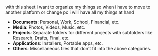 with this sheet i want to organize my things so when i have to move to another platform or change pc i will have all my things at hand
- **Documents**: Personal, Work, School, Financial, etc.
- **Media**: Photos, Videos, Music, etc.
- **Projects**: Separate folders for different projects with subfolders like Research, Drafts, Final, etc.
- **Applications**: Installers, Portable apps, etc.
- **Others**: Miscellaneous files that don't fit into the above categories.
